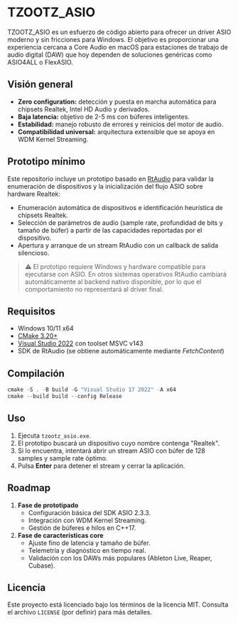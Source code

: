 # TZOOTZ_ASIO

TZOOTZ_ASIO es un esfuerzo de código abierto para ofrecer un driver ASIO moderno y sin fricciones para Windows. El objetivo es proporcionar una experiencia cercana a Core Audio en macOS para estaciones de trabajo de audio digital (DAW) que hoy dependen de soluciones genéricas como ASIO4ALL o FlexASIO.

## Visión general

- **Zero configuration:** detección y puesta en marcha automática para chipsets Realtek, Intel HD Audio y derivados.
- **Baja latencia:** objetivo de 2-5 ms con búferes inteligentes.
- **Estabilidad:** manejo robusto de errores y reinicios del motor de audio.
- **Compatibilidad universal:** arquitectura extensible que se apoya en WDM Kernel Streaming.

## Prototipo mínimo

Este repositorio incluye un prototipo basado en [RtAudio](https://github.com/thestk/rtaudio) para validar la enumeración de dispositivos y la inicialización del flujo ASIO sobre hardware Realtek:

- Enumeración automática de dispositivos e identificación heurística de chipsets Realtek.
- Selección de parámetros de audio (sample rate, profundidad de bits y tamaño de búfer) a partir de las capacidades reportadas por el dispositivo.
- Apertura y arranque de un stream RtAudio con un callback de salida silencioso.

> ⚠️ El prototipo requiere Windows y hardware compatible para ejecutarse con ASIO. En otros sistemas operativos RtAudio cambiará automáticamente al backend nativo disponible, por lo que el comportamiento no representará al driver final.

## Requisitos

- Windows 10/11 x64
- [CMake 3.20+](https://cmake.org/download/)
- [Visual Studio 2022](https://visualstudio.microsoft.com/) con toolset MSVC v143
- SDK de RtAudio (se obtiene automáticamente mediante *FetchContent*)

## Compilación

```powershell
cmake -S . -B build -G "Visual Studio 17 2022" -A x64
cmake --build build --config Release
```

## Uso

1. Ejecuta `tzootz_asio.exe`.
2. El prototipo buscará un dispositivo cuyo nombre contenga "Realtek".
3. Si lo encuentra, intentará abrir un stream ASIO con búfer de 128 samples y sample rate óptimo.
4. Pulsa **Enter** para detener el stream y cerrar la aplicación.

## Roadmap

1. **Fase de prototipado**
   - Configuración básica del SDK ASIO 2.3.3.
   - Integración con WDM Kernel Streaming.
   - Gestión de búferes e hilos en C++17.
2. **Fase de características core**
   - Ajuste fino de latencia y tamaño de búfer.
   - Telemetría y diagnóstico en tiempo real.
   - Validación con los DAWs más populares (Ableton Live, Reaper, Cubase).

## Licencia

Este proyecto está licenciado bajo los términos de la licencia MIT. Consulta el archivo `LICENSE` (por definir) para más detalles.
